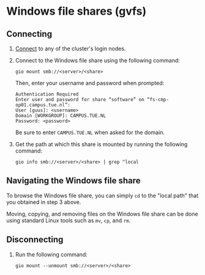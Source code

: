 # Windows file shares (gvfs)

## Connecting

1.  [Connect](../access/index.md) to any of the cluster's login nodes.

2.  Connect to the Windows file share using the following command:
    ```
    gio mount smb://<server>/<share>
    ```
    Then, enter your username and password when prompted:
    ```
    Authentication Required
    Enter user and password for share “software” on “fs-cmp-op01.campus.tue.nl”:
    User [guus]: <username>
    Domain [WORKGROUP]: CAMPUS.TUE.NL
    Password: <password>
    ```
    Be sure to enter `CAMPUS.TUE.NL` when asked for the domain.

3.  Get the path at which this share is mounted by running the following command:
    ```
    gio info smb://<server>/<share> | grep ^local
    ```

## Navigating the Windows file share

To browse the Windows file share, you can simply `cd` to the "local path" that
you obtained in step 3 above.

Moving, copying, and removing files on the Windows file share can be done using
standard Linux tools such as `mv`, `cp`, and `rm`.

## Disconnecting

1.  Run the following command:
    ```
    gio mount --unmount smb://<server>/<share>
    ```
